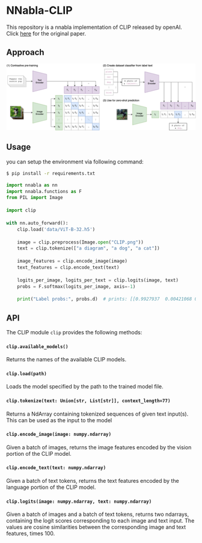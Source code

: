 # NNabla-CLIP

This repository is a nnabla implementation of CLIP released by openAI.
Click [here](https://arxiv.org/abs/2103.00020) for the original paper.

## Approach

![CLIP](CLIP.png)

## Usage

you can setup the environment via following command:
```bash
$ pip install -r requirements.txt
```

```python
import nnabla as nn
import nnabla.functions as F
from PIL import Image

import clip

with nn.auto_forward():
    clip.load('data/ViT-B-32.h5')

    image = clip.preprocess(Image.open("CLIP.png"))
    text = clip.tokenize(["a diagram", "a dog", "a cat"])

    image_features = clip.encode_image(image)
    text_features = clip.encode_text(text)
            
    logits_per_image, logits_per_text = clip.logits(image, text)
    probs = F.softmax(logits_per_image, axis=-1)

    print("Label probs:", probs.d)  # prints: [[0.9927937  0.00421068 0.00299572]]
```

## API

The CLIP module `clip` provides the following methods:

#### `clip.available_models()`

Returns the names of the available CLIP models.

#### `clip.load(path)`

 Loads the model specified by the path to the trained model file.

#### `clip.tokenize(text: Union[str, List[str]], context_length=77)`

Returns a NdArray containing tokenized sequences of given text input(s). This can be used as the input to the model

#### `clip.encode_image(image: numpy.ndarray)`

Given a batch of images, returns the image features encoded by the vision portion of the CLIP model.

#### `clip.encode_text(text: numpy.ndarray)`

Given a batch of text tokens, returns the text features encoded by the language portion of the CLIP model.

#### `clip.logits(image: numpy.ndarray, text: numpy.ndarray)`

Given a batch of images and a batch of text tokens, returns two ndarrays, containing the logit scores corresponding to each image and text input. The values are cosine similarities between the corresponding image and text features, times 100.
